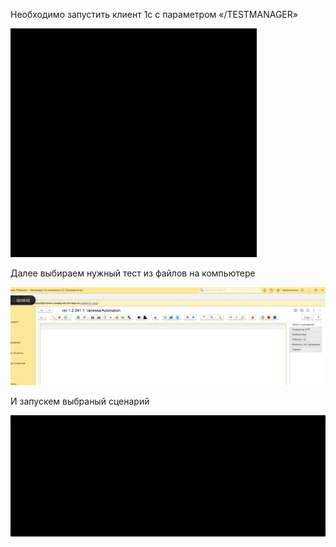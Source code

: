 Необходимо запустить клиент 1с с параметром «/TESTMANAGER»  
 
   ![gif1](testmanager.gif)

   Далее выбираем нужный тест из файлов на компьютере

   ![gif2](opentest.gif)

   И запускем выбраный сценарий 

   ![gif3](testrunning.gif)